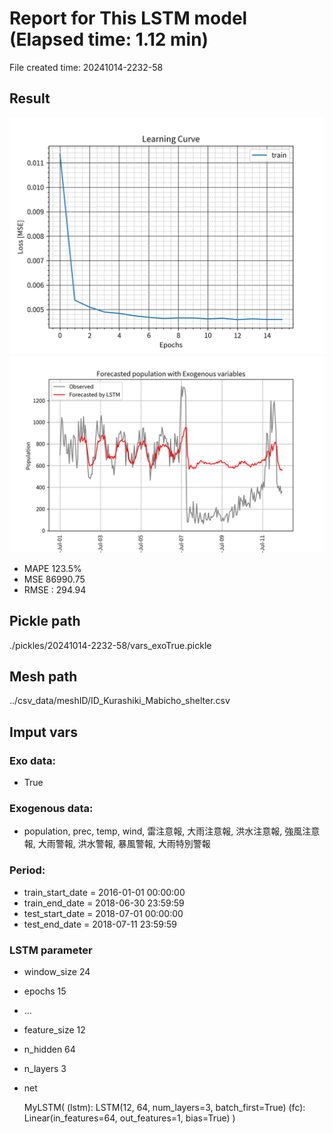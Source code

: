 
# Report for This LSTM model (Elapsed time: 1.12 min)

File created time: 20241014-2232-58

## Result 
<img src="result_20241014-2232-58_loss.png" width='600'/>
<img src="result_20241014-2232-58_forecast.png" width='600'/>

- MAPE	123.5%
- MSE 	86990.75
- RMSE : 294.94

## Pickle path
./pickles/20241014-2232-58/vars_exoTrue.pickle

## Mesh path
../csv_data/meshID/ID_Kurashiki_Mabicho_shelter.csv

## Imput vars

### Exo data:
- True

### Exogenous data:
- population, prec, temp, wind, 雷注意報, 大雨注意報, 洪水注意報, 強風注意報, 大雨警報, 洪水警報, 暴風警報, 大雨特別警報
 
### Period:
- train_start_date    = 2016-01-01 00:00:00
- train_end_date      = 2018-06-30 23:59:59
- test_start_date     = 2018-07-01 00:00:00  
- test_end_date       = 2018-07-11 23:59:59

### LSTM parameter
- window_size	24
- epochs	15
- ...
- feature_size	12
- n_hidden	64
- n_layers	3
- net

     MyLSTM(
  (lstm): LSTM(12, 64, num_layers=3, batch_first=True)
  (fc): Linear(in_features=64, out_features=1, bias=True)
)


